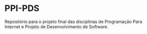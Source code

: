 # PPI-PDS
Repositório para o projeto final das disciplinas de Programação Para Internet e Projeto de Desenvolvimento de Software.
